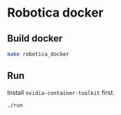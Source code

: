 # Robotica docker

## Build docker

```bash
make robotica_docker
```

## Run

Install `nvidia-container-toolkit` first.

```bash
./run
```
